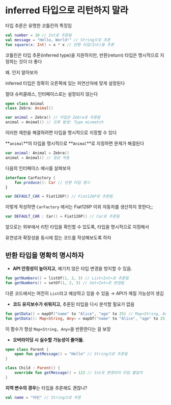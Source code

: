 # inferred 타입으로 리턴하지 말라

타입 추론은 유명한 코틀린의 특징임

```kotlin
val number = 10 // Int로 추론됨
val message = "Hello, World!" // String으로 추론
fun square(x: Int) = x * x // 반환 타입(Int)을 추론
```

코틀린은 타입 추론(inferred type)을 지원하지만, 반환(return) 타입은 명시적으로 지정하는 것이 더 좋다

왜. 인지 알아보자

inferred 타입은 정확히 오른쪽에 있는 피연산자에 맞게 설정된다

절대 슈퍼클래스, 인터페이스로는 설정되지 않는다

```kotlin
open class Animal
class Zebra: Animal()

var animal = Zebra() // 타입은 Zebra로 추론됨
animal = Animal() // 오류 발생: Type mismatch
```

이러한 제한을 해결하려면 타입을 명시적으로 지정할 수 있다

**`animal`**의 타입을 명시적으로 **`Animal`**로 지정하면 문제가 해결된다

```kotlin
var animal: Animal = Zebra()
animal = Animal() // 정상 작동
```

다음의 인터페이스 예시를 살펴보자

```kotlin
interface CarFactory {
    fun produce(): Car // 반환 타입 명시
}

var DEFAULT_CAR = Fiat126P() // Fiat126P로 추론됨
```

이렇게 작성하면 `CarFactory` 에서는 Fiat126P 이외 자동차를 생산하지 못한다;;

```kotlin
var DEFAULT_CAR : Car() = Fiat126P() // Car로 추론됨
```

앞으로는 외부에서 리턴 타입을 확인할 수 있도록, 타입을 명시적으로 지정해서

유연성과 확장성을 동시에 잡는 코드를 작성해보도록 하자

## **반환 타입을 명확히 명시하자**

- **API 안정성이 높아지고**, 예기치 않은 타입 변경을 방지할 수 있음.

```kotlin
fun getNumbers() = listOf(1, 2, 3) // List<Int>로 추론됨
fun getNumbers() = setOf(1, 2, 3) // Set<Int>로 변경됨
```

다른 코드에서는 여전히 `List`라고 예상하고 있을 수 있음 → API가 깨질 가능성이 생김

- **코드 유지보수가 쉬워지고**, 추론된 타입을 다시 분석할 필요가 없음

```kotlin
fun getData() = mapOf("name" to "Alice", "age" to 25) // Map<String, Any>?
fun getData(): Map<String, Any> = mapOf("name" to "Alice", "age" to 25) // 명시적 타입 지정
```

이 함수가 항상 `Map<String, Any>`을 반환한다는 걸 보장

- **오버라이딩 시 실수할 가능성이 줄어듦.**

```kotlin
open class Parent {
    open fun getMessage() = "Hello" // String으로 추론됨
}

class Child : Parent() {
    override fun getMessage() = 123 // Int로 변경되어 타입 불일치
}

```

**지역 변수의 경우**는 타입을 추론해도 괜찮나?

```kotlin
val name = "아린" // String으로 추론
```